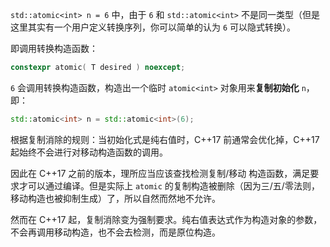 `std::atomic<int> n = 6` 中，由于 `6` 和 `std::atomic<int>` 不是同一类型（但是这里其实有一个用户定义转换序列，你可以简单的认为 `6` 可以隐式转换）。

即调用转换构造函数：

```cpp
constexpr atomic( T desired ) noexcept;
```

`6` 会调用转换构造函数，构造出一个临时 `atomic<int>` 对象用来**复制初始化** `n`，即：

```cpp
std::atomic<int> n = std::atomic<int>(6);
```

根据复制消除的规则：当初始化式是纯右值时，C++17 前通常会优化掉，C++17 起始终不会进行对移动构造函数的调用。

因此在 C++17 之前的版本，理所应当应该查找检测复制/移动 构造函数，满足要求才可以通过编译。但是实际上 `atomic` 的复制构造被删除（因为三/五/零法则，移动构造也被抑制生成）了，所以自然而然地不允许。

然而在 C++17 起，复制消除变为强制要求。纯右值表达式作为构造对象的参数，不会再调用移动构造，也不会去检测，而是原位构造。
